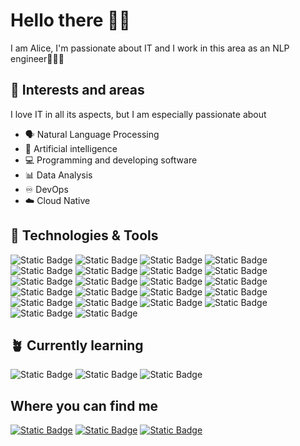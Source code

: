 # Hello there 👋🏻

I am Alice, I'm passionate about IT and I work in this area as an NLP engineer👩🏻‍💻
  
## 🧠 Interests and areas
  
I love IT in all its aspects, but I am especially passionate about
  
- 🗣️  Natural Language Processing
- 🤖  Artificial intelligence
- 💻  Programming and developing software
- 📊  Data Analysis
- ♾️  DevOps
- ☁️  Cloud Native

## 🔧 Technologies & Tools

![Static Badge](https://img.shields.io/badge/JavaScript-yellow?logo=javascript&logoColor=white)
![Static Badge](https://img.shields.io/badge/AWS-%23f2a046?logo=amazon&logoColor=white)
![Static Badge](https://img.shields.io/badge/ScikitLearn-%23f89939?logo=scikit-learn&logoColor=white)
![Static Badge](https://img.shields.io/badge/Jupyter-orange?logo=jupyter&logoColor=white)
![Static Badge](https://img.shields.io/badge/GitLab-%23fc6b0e?logo=GitLab&logoColor=white)
![Static Badge](https://img.shields.io/badge/Git-%23f05133?logo=git&logoColor=white)
![Static Badge](https://img.shields.io/badge/HTML-%23e85325?logo=HTML5&logoColor=white)
![Static Badge](https://img.shields.io/badge/Jupyter-orange?logo=jupyter&logoColor=white)
![Static Badge](https://img.shields.io/badge/MinIO-blue?style=flat&logo=minio&logoColor=white&color=%23c42c4c)
![Static Badge](https://img.shields.io/badge/Streamlit-%23bb4343?style=flat&logo=streamlit&logoColor=white&color=%23c42c4c)
![Static Badge](https://img.shields.io/badge/Python-%233671a1?logo=Python&logoColor=white)
![Static Badge](https://img.shields.io/badge/css-blue?style=flat&logo=css3&logoColor=white)
![Static Badge](https://img.shields.io/badge/Docker-%231d63ed?logo=Docker&logoColor=white)
![Static Badge](https://img.shields.io/badge/OpenSearch-%23045cbc?logo=opensearch)
![Static Badge](https://img.shields.io/badge/MLFlow-%2344cbec?logo=mlflow&logoColor=white)
![Static Badge](https://img.shields.io/badge/numpy-%234d77cf?logo=numpy&logoColor=white)
![Static Badge](https://img.shields.io/badge/LaTeX-%23008080?logo=LaTeX&logoColor=white)
![Static Badge](https://img.shields.io/badge/ElasticSearch-%2300bfb3?logo=ElasticSearch)
![Static Badge](https://img.shields.io/badge/Terrafom-%237c44bc?logo=terraform&logoColor=white)
![Static Badge](https://img.shields.io/badge/pandas-%23180454?logo=pandas)
![Static Badge](https://img.shields.io/badge/Ansible-black?logo=ansible&logoColor=balck)
![Static Badge](https://img.shields.io/badge/GitHub-black?logo=GitHub&logoColor=white)


## 🪴 Currently learning

![Static Badge](https://img.shields.io/badge/Kubernetes-blue?logo=kubernetes&logoColor=white)
![Static Badge](https://img.shields.io/badge/Terrafom-%237c44bc?logo=terraform&logoColor=white)
![Static Badge](https://img.shields.io/badge/Ansible-black?logo=ansible&logoColor=balck)

## Where you can find me

[![Static Badge](https://img.shields.io/badge/LinkedIn-%230a66c2?style=for-the-badge&logo=linkedin&link=https%3A%2F%2Fwww.linkedin.com%2Fin%2Falisola%2F)](https://www.linkedin.com/in/alisola/)
[![Static Badge](https://img.shields.io/badge/GitHub-black?style=for-the-badge&logo=github&logoColor=white&link=https%3A%2F%2Fgithub.com%2Falisola21)](https://github.com/alisola21)
[![Static Badge](https://img.shields.io/badge/twitter-black?style=for-the-badge&logo=X&link=https%3A%2F%2Fgithub.com%2Falisola21)](https://x.com/alisola21)

